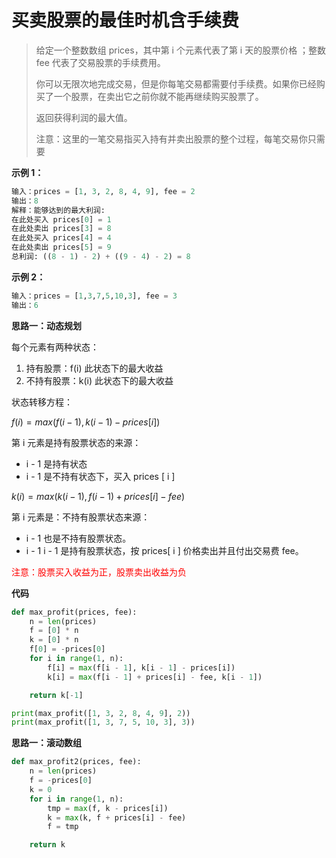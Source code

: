 # 买卖股票的最佳时机含手续费

> 给定一个整数数组 prices，其中第 i 个元素代表了第 i 天的股票价格 ；整数 fee 代表了交易股票的手续费用。
>
> 你可以无限次地完成交易，但是你每笔交易都需要付手续费。如果你已经购买了一个股票，在卖出它之前你就不能再继续购买股票了。
>
> 返回获得利润的最大值。
>
> 注意：这里的一笔交易指买入持有并卖出股票的整个过程，每笔交易你只需要



**示例 1：**

```python
输入：prices = [1, 3, 2, 8, 4, 9], fee = 2
输出：8
解释：能够达到的最大利润:  
在此处买入 prices[0] = 1
在此处卖出 prices[3] = 8
在此处买入 prices[4] = 4
在此处卖出 prices[5] = 9
总利润: ((8 - 1) - 2) + ((9 - 4) - 2) = 8
```



**示例 2：**

```python
输入：prices = [1,3,7,5,10,3], fee = 3
输出：6
```



**思路一：动态规划**

每个元素有两种状态：

1. 持有股票：f(i) 此状态下的最大收益
2. 不持有股票：k(i) 此状态下的最大收益

状态转移方程：

$f(i)=max(f(i-1),k(i-1) - prices[i])$​​​​

第 i 元素是持有股票状态的来源：

- i - 1 是持有状态
- i - 1 是不持有状态下，买入 prices [ i ]



$k(i)=max(k(i-1),f(i-1)+prices[i]-fee)$

第 i 元素是：不持有股票状态来源：

- i - 1 也是不持有股票状态。
- i - 1 i - 1 是持有股票状态，按 prices[ i ] 价格卖出并且付出交易费 fee。

<font color=red>注意：股票买入收益为正，股票卖出收益为负</font>

**代码**

```python
def max_profit(prices, fee):
    n = len(prices)
    f = [0] * n
    k = [0] * n
    f[0] = -prices[0]
    for i in range(1, n):
        f[i] = max(f[i - 1], k[i - 1] - prices[i])
        k[i] = max(f[i - 1] + prices[i] - fee, k[i - 1])

    return k[-1]

print(max_profit([1, 3, 2, 8, 4, 9], 2))
print(max_profit([1, 3, 7, 5, 10, 3], 3))
```



**思路一：滚动数组**

```python
def max_profit2(prices, fee):
    n = len(prices)
    f = -prices[0]
    k = 0
    for i in range(1, n):
        tmp = max(f, k - prices[i])
        k = max(k, f + prices[i] - fee)
        f = tmp

    return k
```

